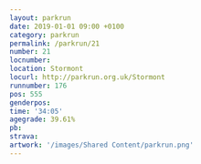 ```yaml
---
layout: parkrun
date: 2019-01-01 09:00 +0100
category: parkrun
permalink: /parkrun/21
number: 21
locnumber: 
location: Stormont
locurl: http://parkrun.org.uk/Stormont
runnumber: 176
pos: 555
genderpos: 
time: '34:05'
agegrade: 39.61%
pb: 
strava: 
artwork: '/images/Shared Content/parkrun.png'
---
```

